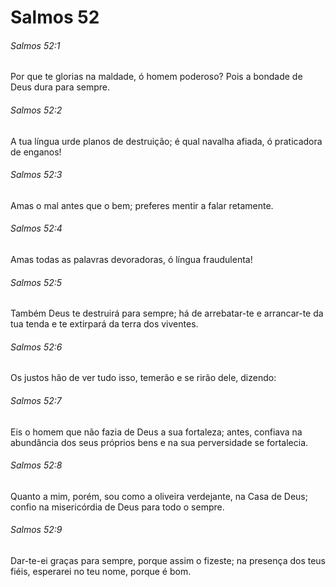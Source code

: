 # Salmos 52

###### Salmos 52:1

Por que te glorias na maldade, ó homem poderoso? Pois a bondade de Deus dura para sempre.

###### Salmos 52:2

A tua língua urde planos de destruição; é qual navalha afiada, ó praticadora de enganos!

###### Salmos 52:3

Amas o mal antes que o bem; preferes mentir a falar retamente.

###### Salmos 52:4

Amas todas as palavras devoradoras, ó língua fraudulenta!

###### Salmos 52:5

Também Deus te destruirá para sempre; há de arrebatar-te e arrancar-te da tua tenda e te extirpará da terra dos viventes.

###### Salmos 52:6

Os justos hão de ver tudo isso, temerão e se rirão dele, dizendo:

###### Salmos 52:7

Eis o homem que não fazia de Deus a sua fortaleza; antes, confiava na abundância dos seus próprios bens e na sua perversidade se fortalecia.

###### Salmos 52:8

Quanto a mim, porém, sou como a oliveira verdejante, na Casa de Deus; confio na misericórdia de Deus para todo o sempre.

###### Salmos 52:9

Dar-te-ei graças para sempre, porque assim o fizeste; na presença dos teus fiéis, esperarei no teu nome, porque é bom.

